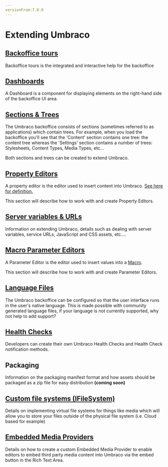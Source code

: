 ```yaml
---
versionFrom:7.0.0
---
```


# Extending Umbraco

## [Backoffice tours](Backoffice-Tours/index.md)

Backoffice tours is the integrated and interactive help for the backoffice

## [Dashboards](Dashboards/index.md)

A Dashboard is a component for displaying elements on the right-hand side of the backoffice UI area.

## [Sections & Trees](Section-Trees/index.md)

The Umbraco backoffice consists of sections (sometimes referred to as applications) which contain trees. For example, when you load the backoffice you'll see that the 'Content' section contains one tree: the content tree whereas the 'Settings' section contains a number of trees: Stylesheets, Content Types, Media Types, etc...

Both sections and trees can be created to extend Umbraco.

## [Property Editors](Property-Editors/index.md)

A property editor is the editor used to insert content into Umbraco. [See here for definition.](Property-Editors/index.md)

This section will describe how to work with and create Property Editors.

## [Server variables & URLs](version7-assets.md)

Information on extending Umbraco, details such as dealing with server variables, service URLs, JavaScript and CSS assets, etc....

## [Macro Parameter Editors](Macro-Parameter-Editors/index.md)

A Parameter Editor is the editor used to insert values into a [Macro](../reference/templating/macros/index.md).

This section will describe how to work with and create Parameter Editors.

## [Language Files](Language-Files/index.md)

The Umbraco backoffice can be configured so that the user interface runs in the user's native language. This is made possible with community generated language files, if your language is not currently supported, why not help to add support?

## [Health Checks](Healthcheck/index.md)

Developers can create their own Umbraco Health Checks and Health Check notification methods.

## Packaging

Information on the packaging manifest format and how assets should be packaged as a zip file for easy distribution
**(coming soon)**

## [Custom file systems (IFileSystem)](Custom-File-Systems.md)

Details on implementing virtual file systems for things like media which will allow you to store your files outside of the physical file system (i.e. Cloud based for example)

## [Embedded Media Providers](Embedded-Media-Provider/index.md)

Details on how to create a custom Embedded Media Provider to enable editors to embed third party media content into Umbraco via the embed button in the Rich Text Area.

